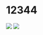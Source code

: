 # 12344
<html>
    <body>
        <img src="https://psv4.userapi.com/c536436/u388892048/docs/d25/dc5d90bc6fc3/IMG_6433.jpg?extra=maNjR7jU9objWmJKPg9XoWxoknbPqku42q7vpUAJy5IyNajEWVzPY7r1vYuLh8um2ybUDc1kxBXLtnROh7UIBbjfbh6WujUJjS91YGKbj_1thCKY4eUjhNus5TpFFMsoyCaNKC7Eph1D4HHbkWPBHBU"> 
        <img src="https://psv4.userapi.com/c536436/u388892048/docs/d33/fcb44dae36f2/IMG_6443.jpg?extra=GWdyXqKaS2Xe3X_OOePSd9xSoRR8UrRq8p7NfcdT-Hqxyum4QQ8Wc5O43Yzh2RZlKxxgp2rkeiOnu40kpqKlptEm3MesKXs8U78_wuGitXliiEk_7GTpLnxlrcIq3977Kq_jd2Xr_KmjLctnv_d21x6wKLk">
        <img scr="https://psv4.userapi.com/c532036/u388892048/docs/d11/b6a92019a062/IMG_6467.jpg?extra=mQWX7yAEcLDVW5VBzyx5XttqV5eC-qYTUvteIs87d5xJotPzFxDRTMjp2W1gj5h3NgWn0rzIg2pgGS72MJrmAg6xQWIGpNNssMSjmybvUgWDUPeeG1vUtoeSLA5mSUomnkPbSQAohjVr1w_l4bOquLnhAow">
    </body>
</html>
